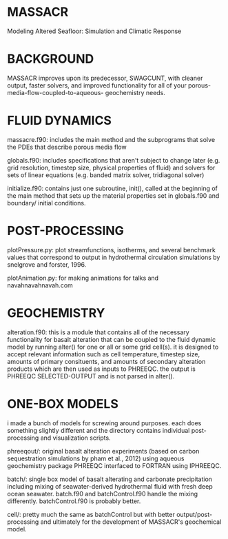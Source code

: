 MASSACR
=======
Modeling Altered Seafloor: Simulation and Climatic Response

BACKGROUND
=======
MASSACR improves upon its predecessor, SWAGCUNT, with cleaner output, faster solvers, 
and improved functionality for all of your porous-media-flow-coupled-to-aqueous-
geochemistry needs.

FLUID DYNAMICS
=======
massacre.f90: includes the main method and the subprograms that solve the PDEs that
describe porous media flow

globals.f90: includes specifications that aren't subject to change later 
(e.g. grid resolution, timestep size, physical properties of fluid) and solvers 
for sets of linear equations (e.g. banded matrix solver, tridiagonal solver)

initialize.f90: contains just one subroutine, init(), called at the beginning of the 
main method that sets up the material properties set in globals.f90 and boundary/
initial conditions.

POST-PROCESSING
=======

plotPressure.py: plot streamfunctions, isotherms, and several benchmark values that 
correspond to output in hydrothermal circulation simulations by snelgrove and forster,
1996.

plotAnimation.py: for making animations for talks and navahnavahnavah.com

GEOCHEMISTRY
=======

alteration.f90: this is a module that contains all of the necessary functionality for
basalt alteration that can be coupled to the fluid dynamic model by running alter()
for one or all or some grid cell(s). it is designed to accept relevant information 
such as cell temperature, timestep size, amounts of primary consituents, and amounts of
secondary alteration products which are then used as inputs to PHREEQC. the output is
PHREEQC SELECTED-OUTPUT and is not parsed in alter().

ONE-BOX MODELS
=======

i made a bunch of models for screwing around purposes. each does something slightly
different and the directory contains individual post-processing and visualization 
scripts.

phreeqout/: original basalt alteration experiments (based on carbon sequestration 
simulations by pham et al., 2012) using aqueous geochemistry package PHREEQC 
interfaced to FORTRAN using IPHREEQC.

batch/: single box model of basalt alterating and carbonate precipitation including
mixing of seawater-derived hydrothermal fluid with fresh deep ocean seawater.
batch.f90 and batchControl.f90 handle the mixing differently. batchControl.f90 is
probably better.

cell/: pretty much the same as batchControl but with better output/post-processing
and ultimately for the development of MASSACR's geochemical model.
